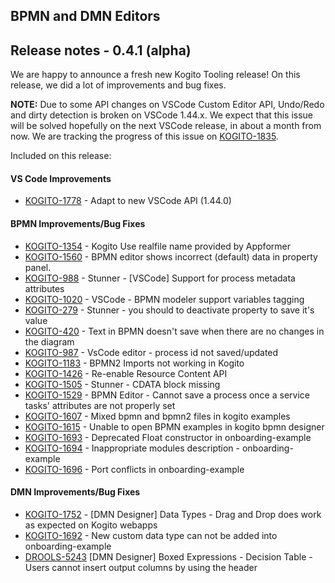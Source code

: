 BPMN and DMN Editors
--

## Release notes - 0.4.1 (alpha)

We are happy to announce a fresh new Kogito Tooling release! On this release, we did a lot of improvements and bug fixes. 

**NOTE:** Due to some API changes on VSCode Custom Editor API, Undo/Redo and dirty detection is broken on VSCode 1.44.x. We expect that this issue will be solved hopefully on the next VSCode release, in about a month from now.  We are tracking the progress of this issue on [KOGITO-1835](https://issues.redhat.com/browse/KOGITO-1835).

Included on this release:
 
#### VS Code Improvements
- [KOGITO-1778](https://issues.redhat.com/browse/KOGITO-1778) - Adapt to new VSCode API (1.44.0)
 
#### BPMN Improvements/Bug Fixes
- [KOGITO-1354](https://issues.redhat.com/browse/KOGITO-1354) - Kogito Use realfile name provided by Appformer
- [KOGITO-1560](https://issues.redhat.com/browse/KOGITO-1560) - BPMN editor shows incorrect (default) data in property panel.
- [KOGITO-988](https://issues.redhat.com/browse/KOGITO-988) - Stunner - [VSCode] Support for process metadata attributes
- [KOGITO-1020](https://issues.redhat.com/browse/KOGITO-1020) - VSCode - BPMN modeler support variables tagging
- [KOGITO-279](https://issues.redhat.com/browse/KOGITO-279) - Stunner - you should to deactivate property to save it's value
- [KOGITO-420](https://issues.redhat.com/browse/KOGITO-420) - Text in BPMN doesn't save when there are no changes in the diagram
- [KOGITO-987](https://issues.redhat.com/browse/KOGITO-987) - VsCode editor - process id not saved/updated
- [KOGITO-1183](https://issues.redhat.com/browse/KOGITO-1183) - BPMN2 Imports not working in Kogito
- [KOGITO-1426](https://issues.redhat.com/browse/KOGITO-1426) - Re-enable Resource Content API
- [KOGITO-1505](https://issues.redhat.com/browse/KOGITO-1505) - Stunner - CDATA block missing
- [KOGITO-1529](https://issues.redhat.com/browse/KOGITO-1529) - BPMN Editor - Cannot save a process once a service tasks' attributes are not properly set
- [KOGITO-1607](https://issues.redhat.com/browse/KOGITO-1607) - Mixed bpmn and bpmn2 files in kogito examples
- [KOGITO-1615](https://issues.redhat.com/browse/KOGITO-1615) - Unable to open BPMN examples in kogito bpmn designer
- [KOGITO-1693](https://issues.redhat.com/browse/KOGITO-1693) - Deprecated Float constructor in onboarding-example
- [KOGITO-1694](https://issues.redhat.com/browse/KOGITO-1694) - Inappropriate modules description - onboarding-example
- [KOGITO-1696](https://issues.redhat.com/browse/KOGITO-1696) - Port conflicts in onboarding-example
 
#### DMN Improvements/Bug Fixes
- [KOGITO-1752](https://issues.redhat.com/browse/KOGITO-1752) - [DMN Designer] Data Types - Drag and Drop does work as expected on Kogito webapps
- [KOGITO-1692](https://issues.redhat.com/browse/KOGITO-1692) - New custom data type can not be added into onboarding-example
- [DROOLS-5243](https://issues.redhat.com/browse/DROOLS-5243) [DMN Designer] Boxed Expressions - Decision Table - Users cannot insert output columns by using the header